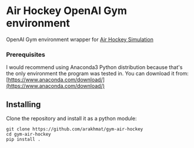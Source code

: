 # Air Hockey OpenAI Gym environment
OpenAI Gym environment wrapper for [Air Hockey Simulation](https://www.anaconda.com/download/)
### Prerequisites
I would recommend using Anaconda3 Python distribution because that's the only environment the program was tested in. You can download it from: [https://www.anaconda.com/download/](https://www.anaconda.com/download/)
## Installing
Clone the repository and install it as a python module:
```
git clone https://github.com/arakhmat/gym-air-hockey
cd gym-air-hockey
pip install .
```